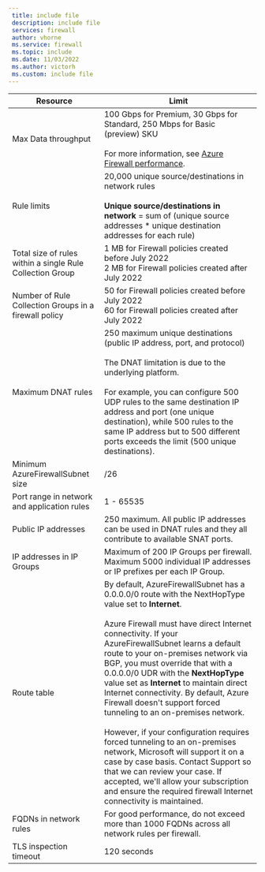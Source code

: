 ```yaml
---
 title: include file
 description: include file
 services: firewall
 author: vhorne
 ms.service: firewall
 ms.topic: include
 ms.date: 11/03/2022
 ms.author: victorh
 ms.custom: include file
---
```


| Resource | Limit |
| --- | --- |
| Max Data throughput | 100 Gbps for Premium, 30 Gbps for Standard, 250 Mbps for Basic (preview) SKU<br><br> For more information, see [Azure Firewall performance](../articles/firewall/firewall-performance.md#performance-data). |
|Rule limits|20,000 unique source/destinations in network rules <br><br> **Unique source/destinations in network** = sum of (unique source addresses * unique destination addresses for each rule)|
|Total size of rules within a single Rule Collection Group| 1 MB for Firewall policies created before July 2022<br>2 MB for Firewall policies created after July 2022|
|Number of Rule Collection Groups in a firewall policy|50 for Firewall policies created before July 2022<br>60 for Firewall policies created after July 2022|
|Maximum DNAT rules|250 maximum unique destinations (public IP address, port, and protocol)<br><br> The DNAT limitation is due to the underlying platform.<br><br>For example, you can configure 500 UDP rules to the same destination IP address and port (one unique destination), while 500 rules to the same IP address but to 500 different ports exceeds the limit (500 unique destinations).|
|Minimum AzureFirewallSubnet size |/26|
|Port range in network and application rules|1 - 65535|
|Public IP addresses|250 maximum. All public IP addresses can be used in DNAT rules and they all contribute to available SNAT ports.|
|IP addresses in IP Groups|Maximum of 200 IP Groups per firewall.<br>Maximum 5000 individual IP addresses or IP prefixes per each IP Group.
|Route table|By default, AzureFirewallSubnet has a 0.0.0.0/0 route with the NextHopType value set to **Internet**.<br><br>Azure Firewall must have direct Internet connectivity. If your AzureFirewallSubnet learns a default route to your on-premises network via BGP, you must override that with a 0.0.0.0/0 UDR with the **NextHopType** value set as **Internet** to maintain direct Internet connectivity. By default, Azure Firewall doesn't support forced tunneling to an on-premises network.<br><br>However, if your configuration requires forced tunneling to an on-premises network, Microsoft will support it on a case by case basis. Contact Support so that we can review your case. If accepted, we'll allow your subscription and ensure the required firewall Internet connectivity is maintained.|
|FQDNs in network rules|For good performance, do not exceed more than 1000 FQDNs across all network rules per firewall.|
|TLS inspection timeout|120 seconds|
